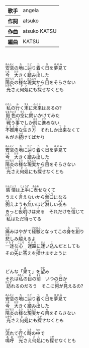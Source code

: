 
<table>

<tbody><tr>
<th>歌手</th>
<td>angela</td>
</tr>

<tr>
<th>作詞</th>
<td>atsuko</td>
</tr>

<tr>
<th>作曲</th>
<td>atsuko KATSU</td>
</tr>

<tr>
<th>編曲</th>
<td>KATSU</td>
</tr>
</tbody>
</table>
<br>
<br>
<div>
<ruby>安息<rp>(</rp><rt>あんそく</rt><rp>)</rp></ruby>の<ruby>地<rp>(</rp><rt>ち</rt><rp>)</rp></ruby>に<ruby>辿<rp>(</rp><rt>たど</rt><rp>)</rp></ruby>り<ruby>着<rp>(</rp><rt>つ</rt><rp>)</rp></ruby>く<ruby>日<rp>(</rp><rt>ひ</rt><rp>)</rp></ruby>を<ruby>夢見<rp>(</rp><rt>ゆめみ</rt><rp>)</rp></ruby>て<br>
<ruby>今<rp>(</rp><rt>いま</rt><rp>)</rp></ruby>　<ruby>大<rp>(</rp><rt>おお</rt><rp>)</rp></ruby>きく<ruby>踏<rp>(</rp><rt>ふ</rt><rp>)</rp></ruby>み<ruby>出<rp>(</rp><rt>だ</rt><rp>)</rp></ruby>した<br>
<ruby>陽炎<rp>(</rp><rt>かげろう</rt><rp>)</rp></ruby>の<ruby>様<rp>(</rp><rt>よう</rt><rp>)</rp></ruby>な<ruby>現実<rp>(</rp><rt>げんじつ</rt><rp>)</rp></ruby>から<ruby>目<rp>(</rp><rt>め</rt><rp>)</rp></ruby>をそらさない<br>
<ruby>光<rp>(</rp><rt>ひかり</rt><rp>)</rp></ruby>さえ<ruby>何処<rp>(</rp><rt>どこ</rt><rp>)</rp></ruby>にも<ruby>探<rp>(</rp><rt>さが</rt><rp>)</rp></ruby>せなくとも<br>
<br>
<br>
<ruby>私<rp>(</rp><rt>わたし</rt><rp>)</rp></ruby>の<ruby>行<rp>(</rp><rt>ゆ</rt><rp>)</rp></ruby>く<ruby>末<rp>(</rp><rt>すえ</rt><rp>)</rp></ruby>に<ruby>未来<rp>(</rp><rt>みらい</rt><rp>)</rp></ruby>はあるの?<br>
<ruby>鉛色<rp>(</rp><rt>なまりいろ</rt><rp>)</rp></ruby>の<ruby>空<rp>(</rp><rt>そら</rt><rp>)</rp></ruby>に<ruby>問<rp>(</rp><rt>と</rt><rp>)</rp></ruby>いかけてみた<br>
<ruby>戦<rp>(</rp><rt>たたか</rt><rp>)</rp></ruby>う<ruby>事<rp>(</rp><rt>こと</rt><rp>)</rp></ruby>でしか<ruby>前<rp>(</rp><rt>まえ</rt><rp>)</rp></ruby>に<ruby>進<rp>(</rp><rt>すす</rt><rp>)</rp></ruby>めない<br>
<ruby>不器用<rp>(</rp><rt>ぶきよう</rt><rp>)</rp></ruby>な<ruby>生<rp>(</rp><rt>い</rt><rp>)</rp></ruby>き<ruby>方<rp>(</rp><rt>かた</rt><rp>)</rp></ruby>　それしか<ruby>出来<rp>(</rp><rt>でき</rt><rp>)</rp></ruby>なくて<br>
もがき<ruby>続<rp>(</rp><rt>つづ</rt><rp>)</rp></ruby>けてばかり<br>
<br>
<ruby>安息<rp>(</rp><rt>あんそく</rt><rp>)</rp></ruby>の<ruby>地<rp>(</rp><rt>ち</rt><rp>)</rp></ruby>に<ruby>辿<rp>(</rp><rt>たど</rt><rp>)</rp></ruby>り<ruby>着<rp>(</rp><rt>つ</rt><rp>)</rp></ruby>く<ruby>日<rp>(</rp><rt>ひ</rt><rp>)</rp></ruby>を<ruby>夢見<rp>(</rp><rt>ゆめみ</rt><rp>)</rp></ruby>て<br>
<ruby>今<rp>(</rp><rt>いま</rt><rp>)</rp></ruby>　<ruby>大<rp>(</rp><rt>おお</rt><rp>)</rp></ruby>きく<ruby>踏<rp>(</rp><rt>ふ</rt><rp>)</rp></ruby>み<ruby>出<rp>(</rp><rt>だ</rt><rp>)</rp></ruby>した<br>
<ruby>陽炎<rp>(</rp><rt>かげろう</rt><rp>)</rp></ruby>の<ruby>様<rp>(</rp><rt>よう</rt><rp>)</rp></ruby>な<ruby>現実<rp>(</rp><rt>げんじつ</rt><rp>)</rp></ruby>から<ruby>目<rp>(</rp><rt>め</rt><rp>)</rp></ruby>をそらさない<br>
<ruby>光<rp>(</rp><rt>ひかり</rt><rp>)</rp></ruby>さえ<ruby>何処<rp>(</rp><rt>どこ</rt><rp>)</rp></ruby>にも<ruby>探<rp>(</rp><rt>さが</rt><rp>)</rp></ruby>せなくとも<br>
<br>
<br>
<ruby>感情<rp>(</rp><rt>かんじょう</rt><rp>)</rp></ruby>は<ruby>上手<rp>(</rp><rt>じょうず</rt><rp>)</rp></ruby>に<ruby>表<rp>(</rp><rt>あらわ</rt><rp>)</rp></ruby>せなくて<br>
うまく<ruby>言<rp>(</rp><rt>い</rt><rp>)</rp></ruby>えないから<ruby>無口<rp>(</rp><rt>むくち</rt><rp>)</rp></ruby>になる<br>
<ruby>例<rp>(</rp><rt>たと</rt><rp>)</rp></ruby>えようも<ruby>無<rp>(</rp><rt>な</rt><rp>)</rp></ruby>いほど<ruby>淋<rp>(</rp><rt>さび</rt><rp>)</rp></ruby>しい<ruby>夜<rp>(</rp><rt>よる</rt><rp>)</rp></ruby>も<br>
きっと<ruby>夜明<rp>(</rp><rt>よあ</rt><rp>)</rp></ruby>けは<ruby>来<rp>(</rp><rt>く</rt><rp>)</rp></ruby>る　それだけを<ruby>信<rp>(</rp><rt>しん</rt><rp>)</rp></ruby>じて<br>
<ruby>私<rp>(</rp><rt>わたし</rt><rp>)</rp></ruby>はただ<ruby>待<rp>(</rp><rt>ま</rt><rp>)</rp></ruby>ってる<br>
<br>
<ruby>痛<rp>(</rp><rt>いた</rt><rp>)</rp></ruby>みはやがて<ruby>経験<rp>(</rp><rt>けいけん</rt><rp>)</rp></ruby>となってこの<ruby>身<rp>(</rp><rt>み</rt><rp>)</rp></ruby>を<ruby>創<rp>(</rp><rt>つく</rt><rp>)</rp></ruby>り<br>
<ruby>悲<rp>(</rp><rt>かな</rt><rp>)</rp></ruby>しみ<ruby>越<rp>(</rp><rt>こ</rt><rp>)</rp></ruby>えるよ<br>
<ruby>一途<rp>(</rp><rt>いちず</rt><rp>)</rp></ruby>な<ruby>心<rp>(</rp><rt>こころ</rt><rp>)</rp></ruby>　<ruby>迷路<rp>(</rp><rt>めいろ</rt><rp>)</rp></ruby>に<ruby>迷<rp>(</rp><rt>まよ</rt><rp>)</rp></ruby>い<ruby>込<rp>(</rp><rt>こ</rt><rp>)</rp></ruby>んだとしても<br>
その<ruby>先<rp>(</rp><rt>さき</rt><rp>)</rp></ruby>に<ruby>答<rp>(</rp><rt>こた</rt><rp>)</rp></ruby>えを<ruby>探<rp>(</rp><rt>さが</rt><rp>)</rp></ruby>せますように<br>
<br>
<br>
どんな「<ruby>果<rp>(</rp><rt>は</rt><rp>)</rp></ruby>て」を<ruby>望<rp>(</rp><rt>のぞ</rt><rp>)</rp></ruby>み<br>
それは<ruby>私<rp>(</rp><rt>わたし</rt><rp>)</rp></ruby>の<ruby>目<rp>(</rp><rt>め</rt><rp>)</rp></ruby>の<ruby>前<rp>(</rp><rt>まえ</rt><rp>)</rp></ruby>　いつの<ruby>日<rp>(</rp><rt>ひ</rt><rp>)</rp></ruby>か<br>
<ruby>訪<rp>(</rp><rt>おとず</rt><rp>)</rp></ruby>れるのだろう　そこに<ruby>何<rp>(</rp><rt>なに</rt><rp>)</rp></ruby>が<ruby>見<rp>(</rp><rt>み</rt><rp>)</rp></ruby>えるの?<br>
<br>
<ruby>安息<rp>(</rp><rt>あんそく</rt><rp>)</rp></ruby>の<ruby>地<rp>(</rp><rt>ち</rt><rp>)</rp></ruby>に<ruby>辿<rp>(</rp><rt>たど</rt><rp>)</rp></ruby>り<ruby>着<rp>(</rp><rt>つ</rt><rp>)</rp></ruby>く<ruby>日<rp>(</rp><rt>ひ</rt><rp>)</rp></ruby>を<ruby>夢見<rp>(</rp><rt>ゆめみ</rt><rp>)</rp></ruby>て<br>
<ruby>今<rp>(</rp><rt>いま</rt><rp>)</rp></ruby>　<ruby>大<rp>(</rp><rt>おお</rt><rp>)</rp></ruby>きく<ruby>踏<rp>(</rp><rt>ふ</rt><rp>)</rp></ruby>み<ruby>出<rp>(</rp><rt>だ</rt><rp>)</rp></ruby>した<br>
<ruby>陽炎<rp>(</rp><rt>かげろう</rt><rp>)</rp></ruby>の<ruby>様<rp>(</rp><rt>よう</rt><rp>)</rp></ruby>な<ruby>現実<rp>(</rp><rt>げんじつ</rt><rp>)</rp></ruby>から<ruby>目<rp>(</rp><rt>め</rt><rp>)</rp></ruby>をそらさない<br>
<ruby>光<rp>(</rp><rt>ひかり</rt><rp>)</rp></ruby>さえ<ruby>何処<rp>(</rp><rt>どこ</rt><rp>)</rp></ruby>にも<ruby>探<rp>(</rp><rt>さが</rt><rp>)</rp></ruby>せなくとも<br>
<br>
<ruby>流<rp>(</rp><rt>なが</rt><rp>)</rp></ruby>れて<ruby>行<rp>(</rp><rt>ゆ</rt><rp>)</rp></ruby>く<ruby>時<rp>(</rp><rt>とき</rt><rp>)</rp></ruby>の<ruby>中<rp>(</rp><rt>なか</rt><rp>)</rp></ruby>で<br>
<ruby>鳴呼<rp>(</rp><rt>ああ</rt><rp>)</rp></ruby>　<ruby>光<rp>(</rp><rt>ひかり</rt><rp>)</rp></ruby>さえ<ruby>何処<rp>(</rp><rt>どこ</rt><rp>)</rp></ruby>にも<ruby>探<rp>(</rp><rt>さが</rt><rp>)</rp></ruby>せなくとも
</div>
